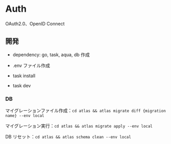 # Auth

OAuth2.0、OpenID Connect

## 開発

- dependency: go, task, aqua, db 作成
- .env ファイル作成

- task install
- task dev

### DB

マイグレーションファイル作成：`cd atlas && atlas migrate diff {migration name} --env local`

マイグレーション実行：`cd atlas && atlas migrate apply --env local`

DB リセット：`cd atlas && atlas schema clean --env local`
